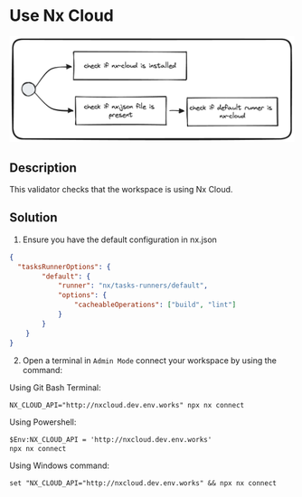 # Use Nx Cloud

![use-nx-cloud.png](../../../../docs/images/use-nx-cloud.png)

## Description
This validator checks that the workspace is using Nx Cloud.

## Solution

1. Ensure you have the default configuration in nx.json

```json
{
  "tasksRunnerOptions": {
        "default": {
            "runner": "nx/tasks-runners/default",
            "options": {
                "cacheableOperations": ["build", "lint"]
            }
        }
    }
}
```

2. Open a terminal in `Admin Mode` connect your workspace by using the command:

Using Git Bash Terminal:
```shell
NX_CLOUD_API="http://nxcloud.dev.env.works" npx nx connect
```

Using Powershell:
```shell
$Env:NX_CLOUD_API = 'http://nxcloud.dev.env.works'
npx nx connect
```

Using Windows command:
```shell
set "NX_CLOUD_API="http://nxcloud.dev.env.works" && npx nx connect
```